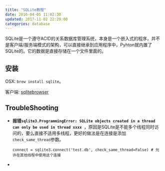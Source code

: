 ```yaml
---
title: "SQLite教程"
date: 2016-04-05 11:02:30
updated: 2017-11-02 22:29:00
categories: database
---
```

SQLite是一个遵守ACID的关系数据库管理系统，本身是一个嵌入式的程序，并不是客户端/服务端模式的架构，可以直接继承到应用程序中，Pyhton就内置了SQLite的。它的数据是直接存储在一个文件里面的。

## 安装

OSX: `brew install sqlite`。

客户端: [sqlitebrowser](https://github.com/sqlitebrowser/sqlitebrowser)

## TroubleShooting

- **报错`sqlite3.ProgrammingError: SQLite objects created in a thread can only be used in thread xxxx `**，原因是SQLite是不能多个线程同时访问的，要么直接不适用多线程，更好的做法是在连接是添加`check_same_thread`参数。

  ```shell
  connect = sqlite3.connect('test.db', check_same_thread=False) # 允许在其他线程中使用这个连接
  ```

- ​